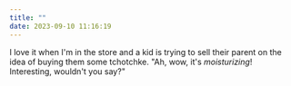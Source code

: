```yaml
---
title: ""
date: 2023-09-10 11:16:19
---
```

I love it when I'm in the store and a kid is trying to sell their parent on the idea of buying them some tchotchke. "Ah, wow, it's _moisturizing_! Interesting, wouldn't you say?"
